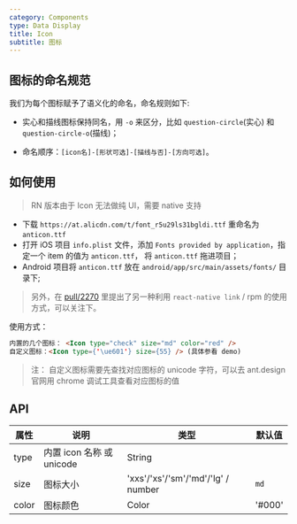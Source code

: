 ```yaml
---
category: Components
type: Data Display
title: Icon
subtitle: 图标
---
```


## 图标的命名规范

我们为每个图标赋予了语义化的命名，命名规则如下:

- 实心和描线图标保持同名，用 `-o` 来区分，比如 `question-circle`(实心) 和 `question-circle-o`(描线)；

- 命名顺序：`[icon名]-[形状可选]-[描线与否]-[方向可选]`。

## 如何使用

> RN 版本由于 Icon 无法做纯 UI，需要 native 支持

- 下载 `https://at.alicdn.com/t/font_r5u29ls31bgldi.ttf` 重命名为 `anticon.ttf`
- 打开 iOS 项目 `info.plist` 文件，添加 `Fonts provided by application`，指定一个 item 的值为 `anticon.ttf`， 将 `anticon.ttf` 拖进项目；
- Android 项目将 `anticon.ttf` 放在 `android/app/src/main/assets/fonts/` 目录下;

> 另外，在 [pull/2270](https://github.com/ant-design/ant-design-mobile/pull/2270) 里提出了另一种利用 `react-native link` / rpm 的使用方式，可以关注下。

使用方式：

```html
内置的几个图标： <Icon type="check" size="md" color="red" />
自定义图标：<Icon type={'\ue601'} size={55} /> (具体参看 demo)
```
> 注： 自定义图标需要先查找对应图标的 unicode 字符，可以去 ant.design 官网用 chrome 调试工具查看对应图标的值

## API

| 属性        | 说明           | 类型            | 默认值       |
|------------|----------------|----------------|--------------|
| type    |   内置 icon 名称 或 unicode    | String   |
| size    |   图标大小    | 'xxs'/'xs'/'sm'/'md'/'lg' / number  | `md` |
| color   | 图标颜色  | Color | '#000' |
